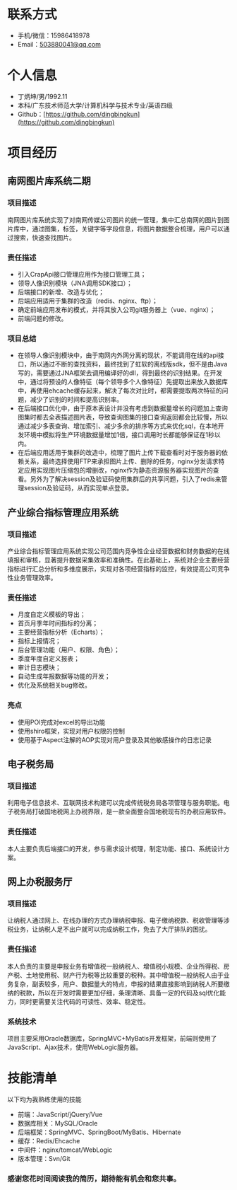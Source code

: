 # 联系方式

- 手机/微信：15986418978
- Email：503880041@qq.com

# 个人信息

 - 丁炳坤/男/1992.11 
 - 本科/广东技术师范大学/计算机科学与技术专业/英语四级
 - Github：[https://github.com/dingbingkun](https://github.com/dingbingkun)
 

# 项目经历

## 南网图片库系统二期

### 项目描述

南网图片库系统实现了对南网传媒公司图片的统一管理，集中汇总南网的图片到图片库中，通过图集，标签，关键字等字段信息，将图片数据整合梳理，用户可以通过搜索，快速查找图片。

### 责任描述
- 引入CrapApi接口管理应用作为接口管理工具；  
- 领导人像识别模块（JNA调用SDK接口）；  
- 后端接口的新增、改造与优化；  
- 后端应用适用于集群的改造（redis、nginx、ftp）；  
- 确定前端应用发布的模式，并将其放入公司git服务器上（vue、nginx）；  
- 前端问题的修改。  
### 项目总结 
- 在领导人像识别模块中，由于南网内外网分离的现状，不能调用在线的api接口，所以通过不断的查找资料，最终找到了虹软的离线版sdk，但不是由Java写的，需要通过JNA框架去调用编译好的dll，得到最终的识别结果。在开发中，通过将预设的人像特征（每个领导多个人像特征）先提取出来放入数据库中，再使用ehcache缓存起来，解决了每次对比时，都需要提取两次特征的问题，减少了识别的时间和提高识别率。    
- 在后端接口优化中，由于原本表设计并没有考虑到数据量增长的问题加上查询图集时都去全表描述图片表，导致查询图集的接口查询返回都会比较慢，所以通过减少多表查询、增加索引、减少多余的排序等方式来优化sql，在本地开发环境中模拟将生产环境数据量增加1倍，接口调用时长都能够保证在1秒以内。  
- 在后端应用适用于集群的改造中，梳理了图片上传下载查看时对于服务器的依赖关系，最终选择使用FTP来承担图片上传、删除的任务，nginx分发请求特定应用实现图片压缩包的增删改，nginx作为静态资源服务器实现图片的查看。另外为了解决session及验证码使用集群后的共享问题，引入了redis来管理session及验证码，从而实现单点登录。  

## 产业综合指标管理应用系统
### 项目描述

产业综合指标管理应用系统实现公司范围内竞争性企业经营数据和财务数据的在线填报和审核，显著提升数据采集效率和准确性。在此基础上，系统对企业主要经营指标进行汇总分析和多维度展示，实现对各项经营指标的监控，有效提高公司竞争性业务管理效率。 
### 责任描述
- 月度自定义模板的导出；
- 首页月季年时间指标的分离；
- 主要经营指标分析（Echarts）；
- 指标上报情况；
- 后台管理功能（用户、权限、角色）；
- 季度年度自定义报表；
- 审计日志模块；
- 自动生成年报数据等功能的开发；
- 优化及系统相关bug修改。
### 亮点
- 使用POI完成对excel的导出功能
- 使用shiro框架，实现对用户权限的控制
- 使用基于Aspect注解的AOP实现对用户登录及其他敏感操作的日志记录

## 电子税务局
### 项目描述
利用电子信息技术、互联网技术构建可以完成传统税务局各项管理与服务职能。电子税务局打破国地税网上办税界限，是一款全面整合国地税现有的办税应用软件。
### 责任描述
本人主要负责后端接口的开发，参与需求设计梳理，制定功能、接口、系统设计方案。

## 网上办税服务厅
### 项目描述
让纳税人通过网上、在线办理的方式办理纳税申报、电子缴纳税款、税收管理等涉税业务，让纳税人足不出户就可以完成纳税工作，免去了大厅排队的困扰。
### 责任描述
本人负责的主要是申报业务有增值税一般纳税人、增值税小规模、企业所得税、房产税、土地使用税、财产行为税等比较重要的税种。其中增值税一般纳税人由于业务复杂，副表较多，用户、数据量大的特点，申报的结果直接影响到纳税人所要缴纳的税款，所以在开发时需要更加仔细，条理清晰、具备一定的代码及sql优化能力，同时更需要关注代码的可读性、效率、稳定性。
### 系统技术
项目主要采用Oracle数据库，SpringMVC+MyBatis开发框架，前端则使用了JavaScript、Ajax技术，使用WebLogic服务器。

# 技能清单
以下均为我熟练使用的技能

- 前端：JavaScript/jQuery/Vue
- 数据库相关：MySQL/Oracle
- 后端框架：SpringMVC、SpringBoot/MyBatis、Hibernate
- 缓存：Redis/Ehcache
- 中间件：nginx/tomcat/WebLogic
- 版本管理：Svn/Git

### 感谢您花时间阅读我的简历，期待能有机会和您共事。